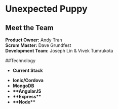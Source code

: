 # Unexpected Puppy

## Meet the Team

**Product Owner:** Andy Tran  
**Scrum Master:** Dave Grundfest  
**Development Team:** Joseph Lin & Vivek Tumrukota

##Technology
*  **Current Stack**  

<ul>
  <li><b>Ionic/Cordova</b></li>
  <li><b>MongoDB</b></li>
  <li><b>**AngularJS</b</li>
  <li><b>**Express**</b></li>
  <li><b>**Node**</b></li>
</ul>